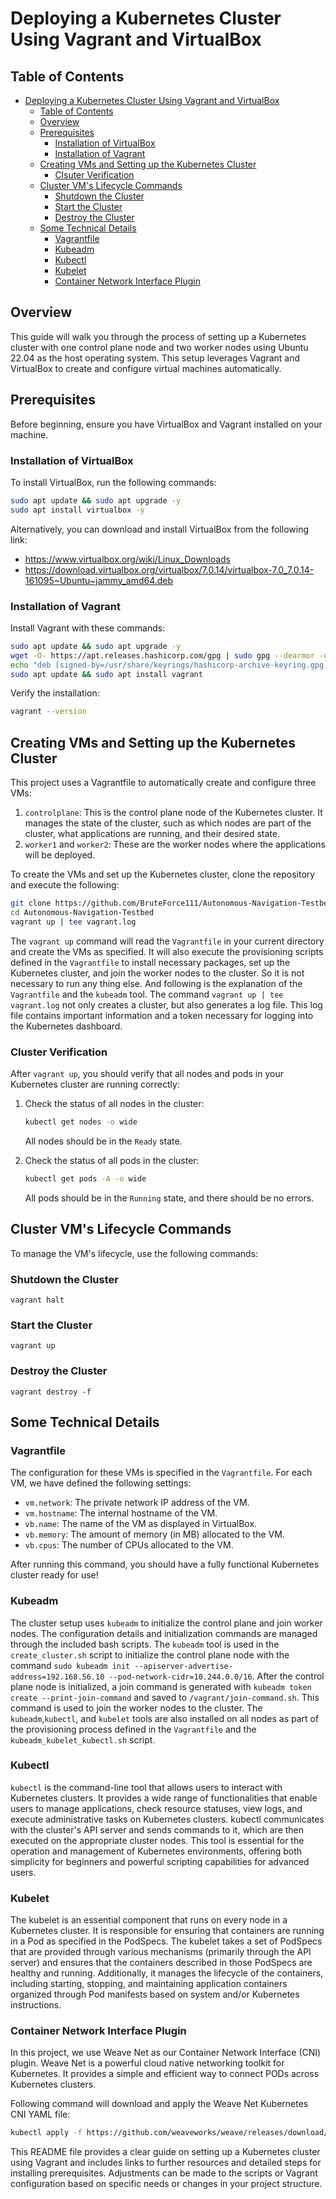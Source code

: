 # Deploying a Kubernetes Cluster Using Vagrant and VirtualBox

## Table of Contents

- [Deploying a Kubernetes Cluster Using Vagrant and VirtualBox](#deploying-a-kubernetes-cluster-using-vagrant-and-virtualbox)
  - [Table of Contents](#table-of-contents)
  - [Overview](#overview)
  - [Prerequisites](#prerequisites)
    - [Installation of VirtualBox](#installation-of-virtualbox)
    - [Installation of Vagrant](#installation-of-vagrant)
  - [Creating VMs and Setting up the Kubernetes Cluster](#creating-vms-and-setting-up-the-kubernetes-cluster)
    - [Clsuter Verification](#clsuter-verification)
  - [Cluster VM's Lifecycle Commands](#cluster-vms-lifecycle-commands)
    - [Shutdown the Cluster](#shutdown-the-cluster)
    - [Start the Cluster](#start-the-cluster)
    - [Destroy the Cluster](#destroy-the-cluster)
  - [Some Technical Details](#some-technical-details)
    - [Vagrantfile](#vagrantfile)
    - [Kubeadm](#kubeadm)
    - [Kubectl](#kubectl)
    - [Kubelet](#kubelet)
    - [Container Network Interface Plugin](#container-network-interface-plugin)

## Overview

This guide will walk you through the process of setting up a Kubernetes cluster with one control plane node and two worker nodes using Ubuntu 22.04 as the host operating system. This setup leverages Vagrant and VirtualBox to create and configure virtual machines automatically.

## Prerequisites

Before beginning, ensure you have VirtualBox and Vagrant installed on your machine.

### Installation of VirtualBox

To install VirtualBox, run the following commands:

```bash
sudo apt update && sudo apt upgrade -y
sudo apt install virtualbox -y
```

Alternatively, you can download and install VirtualBox from the following link:
- https://www.virtualbox.org/wiki/Linux_Downloads
- https://download.virtualbox.org/virtualbox/7.0.14/virtualbox-7.0_7.0.14-161095~Ubuntu~jammy_amd64.deb

### Installation of Vagrant

Install Vagrant with these commands:

```bash
sudo apt update && sudo apt upgrade -y
wget -O- https://apt.releases.hashicorp.com/gpg | sudo gpg --dearmor -o /usr/share/keyrings/hashicorp-archive-keyring.gpg
echo "deb [signed-by=/usr/share/keyrings/hashicorp-archive-keyring.gpg] https://apt.releases.hashicorp.com $(lsb_release -cs) main" | sudo tee /etc/apt/sources.list.d/hashicorp.list
sudo apt update && sudo apt install vagrant
```

Verify the installation:

```bash
vagrant --version
```

## Creating VMs and Setting up the Kubernetes Cluster

This project uses a Vagrantfile to automatically create and configure three VMs:

1. `controlplane`: This is the control plane node of the Kubernetes cluster. It manages the state of the cluster, such as which nodes are part of the cluster, what applications are running, and their desired state.
2. `worker1` and `worker2`: These are the worker nodes where the applications will be deployed.

To create the VMs and set up the Kubernetes cluster, clone the repository and execute the following:

```bash
git clone https://github.com/BruteForce111/Autonomous-Navigation-Testbed.git
cd Autonomous-Navigation-Testbed
vagrant up | tee vagrant.log
```

The `vagrant up` command will read the `Vagrantfile` in your current directory and create the VMs as specified. It will also execute the provisioning scripts defined in the `Vagrantfile` to install necessary packages, set up the Kubernetes cluster, and join the worker nodes to the cluster. So it is not necessary to run any thing else. And following is the explanation of the `Vagrantfile` and the `kubeadm` tool. The command `vagrant up | tee vagrant.log` not only creates a cluster, but also generates a log file. This log file contains important information and a token necessary for logging into the Kubernetes dashboard.

### Cluster Verification
  
After `vagrant up`, you should verify that all nodes and pods in your Kubernetes cluster are running correctly:

1. Check the status of all nodes in the cluster:

    ```sh
    kubectl get nodes -o wide
    ```

    All nodes should be in the `Ready` state.

2. Check the status of all pods in the cluster:

    ```sh
    kubectl get pods -A -o wide
    ```

    All pods should be in the `Running` state, and there should be no errors.



## Cluster VM's Lifecycle Commands

To manage the VM's lifecycle, use the following commands:

### Shutdown the Cluster

```shell
vagrant halt
```

### Start the Cluster

```shell
vagrant up
```

### Destroy the Cluster

```shell
vagrant destroy -f
```

## Some Technical Details

### Vagrantfile

The configuration for these VMs is specified in the `Vagrantfile`. For each VM, we have defined the following settings:

- `vm.network`: The private network IP address of the VM.
- `vm.hostname`: The internal hostname of the VM.
- `vb.name`: The name of the VM as displayed in VirtualBox.
- `vb.memory`: The amount of memory (in MB) allocated to the VM.
- `vb.cpus`: The number of CPUs allocated to the VM.

After running this command, you should have a fully functional Kubernetes cluster ready for use!

### Kubeadm

The cluster setup uses `kubeadm` to initialize the control plane and join worker nodes. The configuration details and initialization commands are managed through the included bash scripts. The `kubeadm` tool is used in the `create_cluster.sh` script to initialize the control plane node with the command `sudo kubeadm init --apiserver-advertise-address=192.168.56.10 --pod-network-cidr=10.244.0.0/16`.
After the control plane node is initialized, a join command is generated with `kubeadm token create --print-join-command` and saved to `/vagrant/join-command.sh`. This command is used to join the worker nodes to the cluster.
The `kubeadm`,`kubectl`, and `kubelet` tools are also installed on all nodes as part of the provisioning process defined in the `Vagrantfile` and the `kubeadm_kubelet_kubectl.sh` script.



### Kubectl

`kubectl` is the command-line tool that allows users to interact with Kubernetes clusters. It provides a wide range of functionalities that enable users to manage applications, check resource statuses, view logs, and execute administrative tasks on Kubernetes clusters. kubectl communicates with the cluster's API server and sends commands to it, which are then executed on the appropriate cluster nodes. This tool is essential for the operation and management of Kubernetes environments, offering both simplicity for beginners and powerful scripting capabilities for advanced users.

### Kubelet

The kubelet is an essential component that runs on every node in a Kubernetes cluster. It is responsible for ensuring that containers are running in a Pod as specified in the PodSpecs. The kubelet takes a set of PodSpecs that are provided through various mechanisms (primarily through the API server) and ensures that the containers described in those PodSpecs are healthy and running. Additionally, it manages the lifecycle of the containers, including starting, stopping, and maintaining application containers organized through Pod manifests based on system and/or Kubernetes instructions.


### Container Network Interface Plugin

In this project, we use Weave Net as our Container Network Interface (CNI) plugin. Weave Net is a powerful cloud native networking toolkit for Kubernetes. It provides a simple and efficient way to connect PODs across Kubernetes clusters.

Following command will download and apply the Weave Net Kubernetes CNI YAML file:
```bash
kubectl apply -f https://github.com/weaveworks/weave/releases/download/v2.8.1/weave-daemonset-k8s.yaml
```

This README file provides a clear guide on setting up a Kubernetes cluster using Vagrant and includes links to further resources and detailed steps for installing prerequisites. Adjustments can be made to the scripts or Vagrant configuration based on specific needs or changes in your project structure.